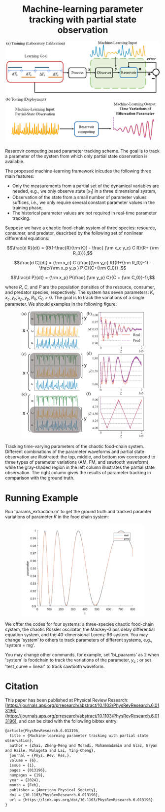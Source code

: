 
<h1 align="center">Machine-learning parameter tracking with partial state observation</h1>

<p align="center">
<img src='results/figure1.png' width='500'>
</p>

Reserovir computing based parameter tracking scheme. The goal is to track a parameter of the system from which only partial state observation is available.

The proposed machine-learning framework inlcudes the following three main features: 

* Only the measurements from a partial set of the dynamical variables are needed, e.g., we only observe state $[x_1]$ in a three dimensional system,
* Observation of the state from a small number of parameter values suffices, i.e., we only require several constant parameter values in the training phase, 
* The historical parameter values are not required in real-time parameter tracking.

Suppose we have a chaotic food-chain system of three species: resource, consumer, and predator, descirbed by the following set of nonlinear differential equations:

$$\frac{d R}{dt} = {R(1-\frac{R}{\rm K}) - \frac{ {\rm x_c y_c} C R}{R+ {\rm R_0}}},$$

$$\frac{d C}{dt} = {\rm x_c} C (\frac{{\rm y_c} R}{R+{\rm R_0}}-1) - \frac{{\rm x_p y_p } P C}{C+{\rm C_0}} ,$$

$$\frac{d P}{dt} = {\rm x_p} P(\frac{ {\rm y_p} C}{C + {\rm C_0}}-1),$$

where $R$, $C$, and $P$ are the population densities of the resource, consumer, and predator species, respectively. The system has seven parameters: $K, x_c, y_c, x_p, y_p, R_0, C_0 > 0$. The goal is to track the variations of a single parameter. We should examples in the following figure:

<p align="center">
<img src='results/partial.png' width='400'>
</p>

Tracking time-varying parameters of the chaotic food-chain system. Different combinations of the parameter waveforms and partial
state observation are illustrated: the top, middle, and bottom row correspond to three types of parameter variations (AM, FM, and sawtooth
waveform), while the gray-shaded region in the left column illustrates the partial state observation. The right column gives the results of
parameter tracking in comparison with the ground truth.

# Running Example
Run 'params_extraction.m' to get the ground truth and tracked paramter variations of parameter $K$ in the food chain system:

<p align="center">
<img src='results/foodchain.png' width='400'>
</p>

We offter the codes for four systems: a three-species chaotic food-chain system, the chaotic Rössler oscillator, the Mackey-Glass delay 
differential equation system, and the 40-dimensional Lorenz-96 system. You may change 'system' to others to track parameters of different systems, e.g., 'system = mg'.

You may change other commands, for example, set 'bi_paarams' as 2 when 'system' is foodchain to track the variations of the parameter, $y_c$ ; or set 'test_curve = linear' to track sawtooth waveform.

# Citation
This paper has been published at Physical Review Research: [https://journals.aps.org/prresearch/abstract/10.1103/PhysRevResearch.6.013196](https://journals.aps.org/prresearch/abstract/10.1103/PhysRevResearch.6.013196), and can be cited with the followling bibtex entry:
```
@article{PhysRevResearch.6.013196,
  title = {Machine-learning parameter tracking with partial state observation},
  author = {Zhai, Zheng-Meng and Moradi, Mohammadamin and Glaz, Bryan and Haile, Mulugeta and Lai, Ying-Cheng},
  journal = {Phys. Rev. Res.},
  volume = {6},
  issue = {1},
  pages = {013196},
  numpages = {19},
  year = {2024},
  month = {Feb},
  publisher = {American Physical Society},
  doi = {10.1103/PhysRevResearch.6.013196},
  url = {https://link.aps.org/doi/10.1103/PhysRevResearch.6.013196}
}
```

